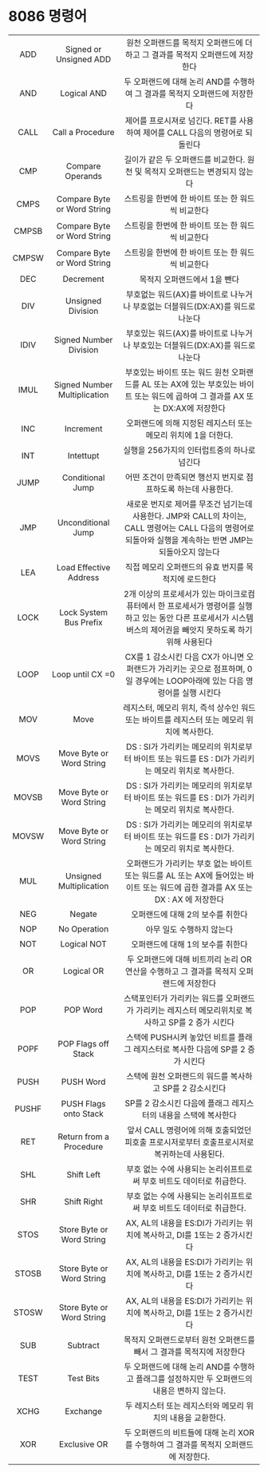 # 8086 명령어

||||
|:--------:|:--------:|:--------:|
|ADD	| Signed or Unsigned ADD		| 원천 오퍼랜드를 목적지 오퍼랜드에 더하고 그 결과를 목적지 오퍼랜드에 저장한다|
|AND	| Logical AND			| 두 오퍼랜드에 대해 논리 AND를 수행하여 그 결과를 목적지 오퍼랜드에 저장한다|
|CALL	| Call a Procedure			| 제어를 프로시져로 넘긴다. RET를 사용하여 제어를 CALL 다음의 명령어로 되돌린다|
|CMP	| Compare Operands		| 길이가 같은 두 오퍼랜드를 비교한다. 원천 및 목적지 오퍼랜드는 변경되지 않는다|
|CMPS	| Compare Byte or Word String	|스트링을 한번에 한 바이트 또는 한 워드씩 비교한다|
|CMPSB	| Compare Byte or Word String	| 스트링을 한번에 한 바이트 또는 한 워드씩 비교한다|
|CMPSW	| Compare Byte or Word String	| 스트링을 한번에 한 바이트 또는 한 워드씩 비교한다|
|DEC	| Decrement			| 목적지 오퍼랜드에서 1을 뺀다|
|DIV	| Unsigned Division			| 부호없는 워드(AX)를 바이트로 나누거나 부호없는 더블워드(DX:AX)를 워드로 나눈다|
|IDIV	| Signed Number Division		| 부호있는 워드(AX)를 바이트로 나누거나 부호있는 더블워드(DX:AX)를 워드로 나눈다|
|IMUL	| Signed Number Multiplication	| 부호있는 바이트 또는 워드 원천 오퍼랜드를 AL 또는 AX에 있는 부호있는 바이트 또는 워드에 곱하여 그 결과를 AX 또는 DX:AX에 저장한다|
|INC	| Increment			| 오퍼랜드에 의해 지정된 레지스터 또는 메모리 위치에 1을 더한다.|
|INT	| Intettupt			| 실행을 256가지의 인터럽트중의 하나로 넘긴다|
|JUMP	| Conditional Jump			| 어떤 조건이 만족되면 행선지 번지로 점프하도록 하는데 사용한다.|
|JMP	| Unconditional Jump		| 새로운 번지로 제어를 무조건 넘기는데 사용한다. JMP와 CALL의 차이는, CALL 명령어는 CALL 다음의 명령어로 되돌아와 실행을 계속하는 반면 JMP는 되돌아오지 않는다|
|LEA	| Load Effective Address		| 직접 메모리 오퍼랜드의 유효 번지를 목적지에 로드한다|
|LOCK	| Lock System Bus Prefix		| 2개 이상의 프로세서가 있는 마이크로컴퓨터에서 한 프로세서가 명령어를 실행하고 있는 동안 다른 프로세서가 시스템 버스의 제어권을 빼앗지 못하도록 하기 위해 사용된다|
|LOOP	| Loop until CX =0			| CX를 1 감소시킨 다음 CX가 아니면 오퍼랜드가 가리키는 곳으로 점프하며, 0일 경우에는 LOOP아래에 있는 다음 명령어를 실행 시킨다|
|MOV	| Move				| 레지스터, 메모리 위치, 즉석 상수인 워드 또는 바이트를 레지스터 또는 메모리 위치에 복사한다.|
|MOVS	| Move Byte or Word String		| DS : SI가 가리키는 메모리의 위치로부터 바이트 또는 워드를 ES : DI가 가리키는 메모리 위치로 복사한다.|
|MOVSB	| Move Byte or Word String		| DS : SI가 가리키는 메모리의 위치로부터 바이트 또는 워드를 ES : DI가 가리키는 메모리 위치로 복사한다.|
|MOVSW	| Move Byte or Word String		| DS : SI가 가리키는 메모리의 위치로부터 바이트 또는 워드를 ES : DI가 가리키는 메모리 위치로 복사한다.|
|MUL	| Unsigned Multiplication		| 오퍼랜드가 가리키는 부호 없는 바이트 또는 워드를 AL 또는 AX에 들어있는 바이트 또는 워드에 곱한 결과를 AX 또는 DX : AX 에 저장한다|
|NEG	| Negate				| 오퍼랜드에 대해 2의 보수를 취한다|
|NOP	| No Operation			| 아무 일도 수행하지 않는다|
|NOT	| Logical NOT			| 오퍼랜드에 대해 1의 보수를 취한다|
|OR	| Logical OR			| 두 오퍼랜드에 대해 비트끼리 논리 OR 연산을 수행하고 그 결과를 목적지 오퍼랜드에 저장한다|
|POP	| POP Word			| 스택포인터가 가리키는 워드를 오퍼랜드가 가리키는 레지스터 메모리위치로 복사하고 SP를 2 증가 시킨다|
|POPF	| POP Flags off Stack		| 스택에 PUSH시켜 놓았던 비트를 플래그 레지스터로 복사한 다음에 SP를 2 증가 시킨다|
|PUSH	| PUSH Word			| 스택에 원천 오퍼랜드의 워드를 복사하고 SP를 2 감소시킨다|
|PUSHF	| PUSH Flags onto Stack		| SP를 2 감소시킨 다음에 플래그 레지스터의 내용을 스택에 복사한다|
|RET	| Return from a Procedure		| 앞서 CALL 명령어에 의해 호출되었던 피호출 프로시저로부터 호출프로시저로 복귀하는데 사용된다.|
|SHL	| Shift Left			| 부호 없는 수에 사용되는 논리쉬프트로써 부호 비트도 데이터로 취급한다.|
|SHR	| Shift Right			| 부호 없는 수에 사용되는 논리쉬프트로써 부호 비트도 데이터로 취급한다.|
|STOS	| Store Byte or Word String		| AX, AL의 내용을 ES:DI가 가리키는 위치에 복사하고, DI를 1또는 2 증가시킨다|
|STOSB	| Store Byte or Word String		| AX, AL의 내용을 ES:DI가 가리키는 위치에 복사하고, DI를 1또는 2 증가시킨다|
|STOSW	| Store Byte or Word String		| AX, AL의 내용을 ES:DI가 가리키는 위치에 복사하고, DI를 1또는 2 증가시킨다|
|SUB	| Subtract			| 목적지 오퍼랜드로부터 원천 오퍼랜드를 빼서 그 결과를 목적지에 저장한다|
|TEST	| Test Bits			| 두 오퍼랜드에 대해 논리 AND를 수행하고 플래그를 설정하지만 두 오퍼랜드의 내용은 변하지 않는다.|
|XCHG	| Exchange			| 두 레지스터 또는 레지스터와 메모리 위치의 내용을 교환한다.|
|XOR	| Exclusive OR			| 두 오퍼랜드의 비트들에 대해 논리 XOR를 수행하여 그 결과를 목적지 오퍼랜드에 저장한다.|
